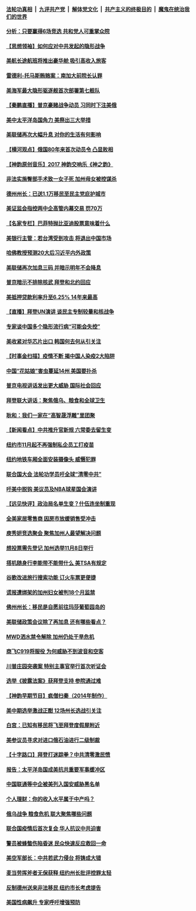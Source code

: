 ####  [法轮功真相](../../../../basic/blob/master/README.md?t=09221031) &nbsp;|&nbsp; [九评共产党](../../../../9ping.md/blob/master/README.md?t=09221031) &nbsp;|&nbsp; [解体党文化](../../../../jtdwh.md/blob/master/README.md?t=09221031)  &nbsp;|&nbsp; [共产主义的终极目的](../../../../gczydzjmd.md/blob/master/README.md?t=09221031) &nbsp;|&nbsp; [魔鬼在统治我们的世界](../../../../mgztzwmdsj.md/blob/master/README.md?t=09221031) 

#### [分析：只要赢得6场竞选 共和党人可重掌众院](../pages/nsc412/n13829946.md?t=09221031) 

#### [【思想领袖】如何应对中共发起的隐形战争](../pages/nsc412/n13810274.md?t=09221031) 

#### [美航长途航班将推出豪华舱 吸引高收入旅客](../pages/nsc412/n13829885.md?t=09221031) 

#### [雷德利-托马斯贿赂案：南加大前院长认罪](../pages/nsc412/n13829948.md?t=09221031) 

#### [美海军最大隐形驱逐舰首次部署第七舰队](../pages/nsc412/n13829845.md?t=09221031) 

#### [【秦鹏直播】普京豪赌战争动员 习同时下注美俄](../pages/nsc412/n13829889.md?t=09221031) 

#### [美中太平洋岛国角力 美祭出三大举措](../pages/nsc412/n13829861.md?t=09221031) 

#### [美联储再次大幅升息 对你的生活有何影响](../pages/nsc412/n13829901.md?t=09221031) 

#### [【横河观点】俄国80年来首次动员令 凸显败相](../pages/nsc412/n13829734.md?t=09221031) 

#### [【神韵原创音乐】2017 神韵交响乐《神之韵》](../pages/nsc412/n13829815.md?t=09221031) 

#### [非法实施臀部手术致一女子死 加州母女被控谋杀](../pages/nsc412/n13829868.md?t=09221031) 

#### [德州州长：已送1.1万移民至民主党庇护城市](../pages/nsc412/n13829887.md?t=09221031) 

#### [美证监会指控两中企高管内幕交易 罚70万](../pages/nsc412/n13829866.md?t=09221031) 

#### [【名家专栏】巴菲特抛比亚迪股票意味着什么](../pages/nsc412/n13829390.md?t=09221031) 

#### [美银行主管：若台湾受到攻击 将退出中国市场](../pages/nsc412/n13829852.md?t=09221031) 

#### [哈佛教授预测20大后习近平内外政策](../pages/nsc412/n13829176.md?t=09221031) 

#### [美联储再次加息三码 并暗示明年不会降息](../pages/nsc412/n13829849.md?t=09221031) 

#### [普京暗示不排除核武 拜登和北约回应](../pages/nsc412/n13829822.md?t=09221031) 

#### [美抵押贷款利率升至6.25% 14年来最高](../pages/nsc412/n13829753.md?t=09221031) 

#### [【直播】拜登UN演讲 谈民主专制较量和核战争](../pages/nsc412/n13829827.md?t=09221031) 

#### [专家谈中国多个隐形流行病“可能会失控”](../pages/nsc412/n13829808.md?t=09221031) 

#### [美收紧对华芯片出口 韩国何去何从引关注](../pages/nsc412/n13829752.md?t=09221031) 

#### [【时事金扫描】疫情不断 揭中国人染疫2大陷阱](../pages/nsc412/n13829333.md?t=09221031) 

#### [中国“花姑娘”害虫蔓延14州 美国要扑杀](../pages/nsc412/n13829751.md?t=09221031) 

#### [普京电视讲话发出更大威胁 国际社会回应](../pages/nsc412/n13829615.md?t=09221031) 

#### [拜登联大讲话：聚焦俄乌、粮食和全球卫生](../pages/nsc412/n13829581.md?t=09221031) 

#### [耿和：我们一家在“高智晟浮雕”里团聚](../pages/nsc412/n13829472.md?t=09221031) 

#### [【新闻看点】中共推升官新规 六常委去留生变](../pages/nsc412/n13829166.md?t=09221031) 

#### [纽约市11月起不再强制私企员工打疫苗](../pages/nsc412/n13829424.md?t=09221031) 

#### [纽约地铁车厢全面安装摄像头  威慑犯罪](../pages/nsc412/n13829436.md?t=09221031) 

#### [联合国大会  法轮功学员吁全球“清零中共”](../pages/nsc412/n13829426.md?t=09221031) 

#### [吁美中脱钩 美议员及NBA球星国会演讲](../pages/nsc412/n13829285.md?t=09221031) 

#### [【远见快评】政治局名单生变？什伍连坐制重现](../pages/nsc412/n13829328.md?t=09221031) 

#### [全美家居零售商 因房市放缓销售受冲击](../pages/nsc412/n13829392.md?t=09221031) 

#### [庾秀妍竞选聚会 聚焦加州人最望解决问题](../pages/nsc412/n13829294.md?t=09221031) 

#### [想投票需先登记 加州选举11月8日举行](../pages/nsc412/n13829289.md?t=09221031) 

#### [搭机随身行李能带不能带什么 美TSA有规定](../pages/nsc412/n13829221.md?t=09221031) 

#### [谷歌改进旅行搜索功能 订火车票更便捷](../pages/nsc412/n13829283.md?t=09221031) 

#### [谎报遭绑架的加州妇女被判18个月监禁](../pages/nsc412/n13829276.md?t=09221031) 

#### [佛州州长：移民是自愿前往玛莎葡萄园岛的](../pages/nsc412/n13829236.md?t=09221031) 

#### [美联储政策会议除了再加息 还有哪些看点？](../pages/nsc412/n13829225.md?t=09221031) 

#### [MWD洒水禁令解除 加州仍处干旱危机](../pages/nsc412/n13829256.md?t=09221031) 

#### [商飞C919将服役 为何威胁不到波音和空客](../pages/nsc412/n13829235.md?t=09221031) 

#### [川普庄园突袭案 特别主事官举行首次听证会](../pages/nsc412/n13829219.md?t=09221031) 

#### [选举《披露法案》获拜登支持 参院通过难](../pages/nsc412/n13829037.md?t=09221031) 

#### [【神韵早期节目】疯僧扫秦（2014年制作）](../pages/nsc412/n13829022.md?t=09221031) 

#### [美中期选举激战正酣 12场州长选战引关注](../pages/nsc412/n13827881.md?t=09221031) 

#### [白宫：已知有移民将飞至拜登度假屋附近](../pages/nsc412/n13829085.md?t=09221031) 

#### [美参议员寻求对进口俄石油进行二级制裁](../pages/nsc412/n13829145.md?t=09221031) 

#### [【十字路口】拜登打迷踪拳？中共清零激民愤](../pages/nsc412/n13828922.md?t=09221031) 

#### [报告：太平洋岛国成美抗共重要军事缓冲区](../pages/nsc412/n13829074.md?t=09221031) 

#### [中国联通等中企被美列入国安威胁黑名单](../pages/nsc412/n13829142.md?t=09221031) 

#### [个人理财：你的收入水平属于中产吗？](../pages/nsc412/n13828955.md?t=09221031) 

#### [俄乌战争 粮食危机 联大聚焦哪些问题](../pages/nsc412/n13828959.md?t=09221031) 

#### [联合国疫情后首次复会 华人抗议中共迫害](../pages/nsc412/n13828704.md?t=09221031) 

#### [警员被蜂螫伤陷昏迷 民众快速反应救回一命](../pages/nsc412/n13828763.md?t=09221031) 

#### [美空军部长：中共若武力侵台 将铸成大错](../pages/nsc412/n13828838.md?t=09221031) 

#### [麦当劳挥斧者无保获释 纽约州长批评控罪太轻](../pages/nsc412/n13828676.md?t=09221031) 

#### [反制德州送来非法移民 纽约市长考虑提告](../pages/nsc412/n13828687.md?t=09221031) 

#### [美国性病飙升 专家呼吁增强预防](../pages/nsc412/n13828723.md?t=09221031) 

